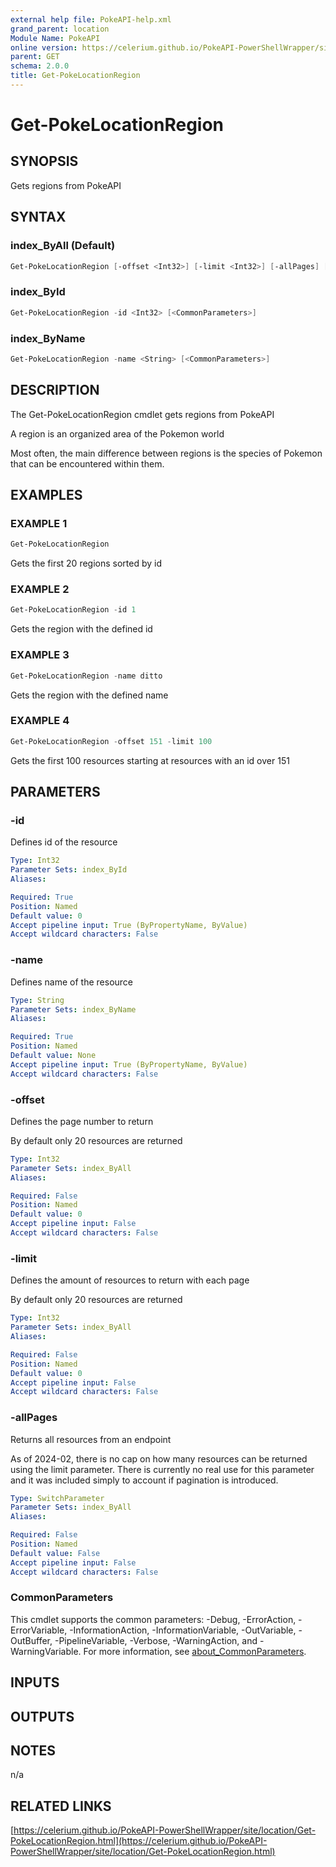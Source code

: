 ```yaml
---
external help file: PokeAPI-help.xml
grand_parent: location
Module Name: PokeAPI
online version: https://celerium.github.io/PokeAPI-PowerShellWrapper/site/location/Get-PokeLocationRegion.html
parent: GET
schema: 2.0.0
title: Get-PokeLocationRegion
---
```


# Get-PokeLocationRegion

## SYNOPSIS
Gets regions from PokeAPI

## SYNTAX

### index_ByAll (Default)
```powershell
Get-PokeLocationRegion [-offset <Int32>] [-limit <Int32>] [-allPages] [<CommonParameters>]
```

### index_ById
```powershell
Get-PokeLocationRegion -id <Int32> [<CommonParameters>]
```

### index_ByName
```powershell
Get-PokeLocationRegion -name <String> [<CommonParameters>]
```

## DESCRIPTION
The Get-PokeLocationRegion cmdlet gets regions from PokeAPI

A region is an organized area of the Pokemon world

Most often, the main difference between regions is the species of
Pokemon that can be encountered within them.

## EXAMPLES

### EXAMPLE 1
```powershell
Get-PokeLocationRegion
```

Gets the first 20 regions sorted by id

### EXAMPLE 2
```powershell
Get-PokeLocationRegion -id 1
```

Gets the region with the defined id

### EXAMPLE 3
```powershell
Get-PokeLocationRegion -name ditto
```

Gets the region with the defined name

### EXAMPLE 4
```powershell
Get-PokeLocationRegion -offset 151 -limit 100
```

Gets the first 100 resources starting at resources with
an id over 151

## PARAMETERS

### -id
Defines id of the resource

```yaml
Type: Int32
Parameter Sets: index_ById
Aliases:

Required: True
Position: Named
Default value: 0
Accept pipeline input: True (ByPropertyName, ByValue)
Accept wildcard characters: False
```

### -name
Defines name of the resource

```yaml
Type: String
Parameter Sets: index_ByName
Aliases:

Required: True
Position: Named
Default value: None
Accept pipeline input: True (ByPropertyName, ByValue)
Accept wildcard characters: False
```

### -offset
Defines the page number to return

By default only 20 resources are returned

```yaml
Type: Int32
Parameter Sets: index_ByAll
Aliases:

Required: False
Position: Named
Default value: 0
Accept pipeline input: False
Accept wildcard characters: False
```

### -limit
Defines the amount of resources to return with each page

By default only 20 resources are returned

```yaml
Type: Int32
Parameter Sets: index_ByAll
Aliases:

Required: False
Position: Named
Default value: 0
Accept pipeline input: False
Accept wildcard characters: False
```

### -allPages
Returns all resources from an endpoint

As of 2024-02, there is no cap on how many resources can be
returned using the limit parameter.
There is currently no real
use for this parameter and it was included simply to account if
pagination is introduced.

```yaml
Type: SwitchParameter
Parameter Sets: index_ByAll
Aliases:

Required: False
Position: Named
Default value: False
Accept pipeline input: False
Accept wildcard characters: False
```

### CommonParameters
This cmdlet supports the common parameters: -Debug, -ErrorAction, -ErrorVariable, -InformationAction, -InformationVariable, -OutVariable, -OutBuffer, -PipelineVariable, -Verbose, -WarningAction, and -WarningVariable. For more information, see [about_CommonParameters](http://go.microsoft.com/fwlink/?LinkID=113216).

## INPUTS

## OUTPUTS

## NOTES
n/a

## RELATED LINKS

[https://celerium.github.io/PokeAPI-PowerShellWrapper/site/location/Get-PokeLocationRegion.html](https://celerium.github.io/PokeAPI-PowerShellWrapper/site/location/Get-PokeLocationRegion.html)

